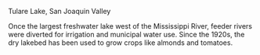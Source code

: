 <p>Tulare Lake, San Joaquin Valley</p>
<p>Once the largest freshwater lake west of the Mississippi River, feeder rivers were diverted for irrigation and municipal water use. Since the 1920s, the dry lakebed has been used to grow crops like almonds and tomatoes.</p>